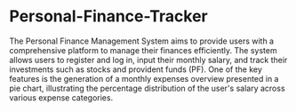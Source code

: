 # Personal-Finance-Tracker

The Personal Finance Management System aims to provide users with a comprehensive platform to manage their finances efficiently. The system allows users to register and log in, input their monthly salary, and track their investments such as stocks and provident funds (PF). One of the key features is the generation of a monthly expenses overview presented in a pie chart, illustrating the percentage distribution of the user's salary across various expense categories.

